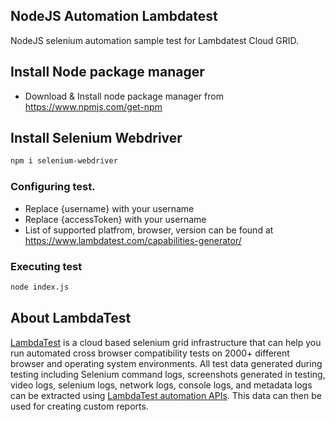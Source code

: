 ## NodeJS Automation Lambdatest

NodeJS selenium automation sample test for Lambdatest Cloud GRID.

## Install Node package manager
- Download & Install node package manager from
   https://www.npmjs.com/get-npm

## Install Selenium Webdriver
```bash
npm i selenium-webdriver
```

### Configuring test.
- Replace {username} with your username 
- Replace {accessToken}  with your username 
- List of supported platfrom, browser, version can be found at https://www.lambdatest.com/capabilities-generator/


### Executing test
```bash
node index.js
```
## About LambdaTest

[LambdaTest](https://www.lambdatest.com/) is a cloud based selenium grid infrastructure that can help you run automated cross browser compatibility tests on 2000+ different browser and operating system environments. All test data generated during testing including Selenium command logs, screenshots generated in testing, video logs, selenium logs, network logs, console logs, and metadata logs can be extracted using [LambdaTest automation APIs](https://www.lambdatest.com/support/docs/api-doc/). This data can then be used for creating custom reports.
